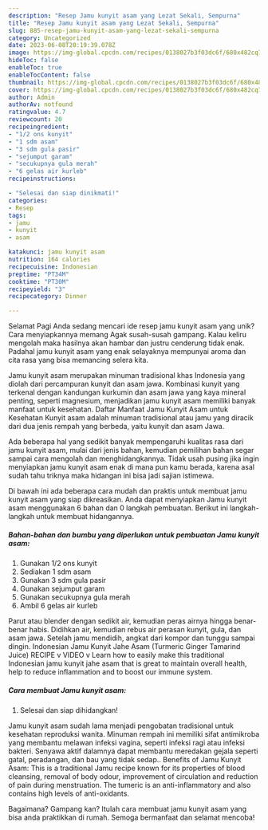 ```yaml
---
description: "Resep Jamu kunyit asam yang Lezat Sekali, Sempurna"
title: "Resep Jamu kunyit asam yang Lezat Sekali, Sempurna"
slug: 885-resep-jamu-kunyit-asam-yang-lezat-sekali-sempurna
category: Uncategorized
date: 2023-06-08T20:19:39.078Z
image: https://img-global.cpcdn.com/recipes/0138027b3f03dc6f/680x482cq70/jamu-kunyit-asam-foto-resep-utama.jpg
hideToc: false
enableToc: true
enableTocContent: false
thumbnail: https://img-global.cpcdn.com/recipes/0138027b3f03dc6f/680x482cq70/jamu-kunyit-asam-foto-resep-utama.jpg
cover: https://img-global.cpcdn.com/recipes/0138027b3f03dc6f/680x482cq70/jamu-kunyit-asam-foto-resep-utama.jpg
author: Admin
authorAv: notfound
ratingvalue: 4.7
reviewcount: 20
recipeingredient:
- "1/2 ons kunyit"
- "1 sdm asam"
- "3 sdm gula pasir"
- "sejumput garam"
- "secukupnya gula merah"
- "6 gelas air kurleb"
recipeinstructions:

- "Selesai dan siap dinikmati!"
categories:
- Resep
tags:
- jamu
- kunyit
- asam

katakunci: jamu kunyit asam 
nutrition: 164 calories
recipecuisine: Indonesian
preptime: "PT34M"
cooktime: "PT30M"
recipeyield: "3"
recipecategory: Dinner

---
```



Selamat Pagi Anda sedang mencari ide resep jamu kunyit asam yang unik? Cara menyiapkannya memang Agak susah-susah gampang. Kalau keliru mengolah maka hasilnya akan hambar dan justru cenderung tidak enak. Padahal jamu kunyit asam yang enak selayaknya mempunyai aroma dan cita rasa yang bisa memancing selera kita.


Jamu kunyit asam merupakan minuman tradisional khas Indonesia yang diolah dari percampuran kunyit dan asam jawa. Kombinasi kunyit yang terkenal dengan kandungan kurkumin dan asam jawa yang kaya mineral penting, seperti magnesium, menjadikan jamu kunyit asam memiliki banyak manfaat untuk kesehatan. Daftar Manfaat Jamu Kunyit Asam untuk Kesehatan Kunyit asam adalah minuman tradisional atau jamu yang diracik dari dua jenis rempah yang berbeda, yaitu kunyit dan asam Jawa.

Ada beberapa hal yang sedikit banyak mempengaruhi kualitas rasa dari jamu kunyit asam, mulai dari jenis bahan, kemudian pemilihan bahan segar sampai cara mengolah dan menghidangkannya. Tidak usah pusing jika ingin menyiapkan jamu kunyit asam enak di mana pun kamu berada, karena asal sudah tahu triknya maka hidangan ini bisa jadi sajian istimewa.


Di bawah ini ada beberapa cara mudah dan praktis untuk membuat jamu kunyit asam yang siap dikreasikan. Anda dapat menyiapkan Jamu kunyit asam menggunakan 6 bahan dan 0 langkah pembuatan. Berikut ini langkah-langkah untuk membuat hidangannya.

<!--inarticleads1-->

##### Bahan-bahan dan bumbu yang diperlukan untuk pembuatan Jamu kunyit asam:

1. Gunakan 1/2 ons kunyit
1. Sediakan 1 sdm asam
1. Gunakan 3 sdm gula pasir
1. Gunakan sejumput garam
1. Gunakan secukupnya gula merah
1. Ambil 6 gelas air kurleb


Parut atau blender dengan sedikit air, kemudian peras airnya hingga benar-benar habis. Didihkan air, kemudian rebus air perasan kunyit, gula, dan asam jawa. Setelah jamu mendidih, angkat dari kompor dan tunggu sampai dingin. Indonesian Jamu Kunyit Jahe Asam (Turmeric Ginger Tamarind Juice) RECIPE v VIDEO v Learn how to easily make this traditional Indonesian jamu kunyit jahe asam that is great to maintain overall health, help to reduce inflammation and to boost our immune system. 

<!--inarticleads2-->

##### Cara membuat Jamu kunyit asam:


1. Selesai dan siap dihidangkan!

Jamu kunyit asam sudah lama menjadi pengobatan tradisional untuk kesehatan reproduksi wanita. Minuman rempah ini memiliki sifat antimikroba yang membantu melawan infeksi vagina, seperti infeksi ragi atau infeksi bakteri. Senyawa aktif dalamnya dapat membantu meredakan gejala seperti gatal, peradangan, dan bau yang tidak sedap.. Benefits of Jamu Kunyit Asam: This is a traditional Jamu recipe known for its properties of blood cleansing, removal of body odour, improvement of circulation and reduction of pain during menstruation. The tumeric is an anti-inflammatory and also contains high levels of anti-oxidants. 

Bagaimana? Gampang kan? Itulah cara membuat jamu kunyit asam yang bisa anda praktikkan di rumah. Semoga bermanfaat dan selamat mencoba!
